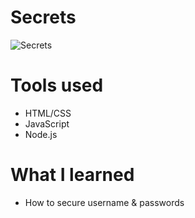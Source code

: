 # Secrets

![Secrets](https://i.postimg.cc/vBntWf0b/Secrets.png)

# Tools used

* HTML/CSS
* JavaScript
* Node.js

# What I learned

* How to secure username & passwords
